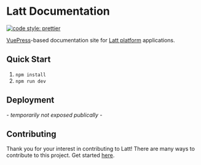 # Latt Documentation

[![code style: prettier](https://img.shields.io/badge/code_style-prettier-ff69b4.svg?style=flat-square)](https://github.com/prettier/prettier)

[VuePress](https://vuepress.vuejs.org)-based documentation site for [Latt platform](https://github.com/latt-dev) applications.

## Quick Start

1. `npm install`
1. `npm run dev`

## Deployment

_- temporarily not exposed publically -_

## Contributing

Thank you for your interest in contributing to Latt! There are many ways to contribute to this project. Get started [here](https://github.com/latt-dev/latt-docs/blob/master/.github/CONTRIBUTING.md).
